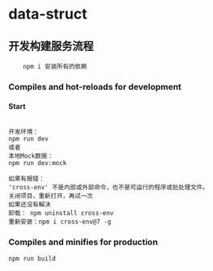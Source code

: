 # data-struct

## 开发构建服务流程

```
    npm i 安装所有的依赖
```

### Compiles and hot-reloads for development

#### Start

```

开发环境：
npm run dev
或者
本地Mock数据：
npm run dev:mock
```

```
如果有报错：
'cross-env' 不是内部或外部命令，也不是可运行的程序或批处理文件。
关闭项目，重新打开，再试一次
如果还没有解决
卸载： npm uninstall cross-env
重新安装：npm i cross-env@7 -g
```

### Compiles and minifies for production

```
npm run build
```
